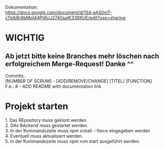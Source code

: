 Dokumentation: <br> 
https://docs.google.com/document/d/1Sd-eAS0mT-cTklbRr6bMpI44PIAUJ2740salK339XUE/edit?usp=sharing

<h1> WICHTIG </h1>

<h2> Ab jetzt bitte keine Branches mehr löschen nach erfolgreichem Merge-Request! Danke ^^ </h2>

Commits: <br>
[NUMBER OF SCRUM] - [ADD/REMOVE/CHANGE] [TITEL] [FUNCTION] <br>
F.e.: 8 - ADD README with documentation link

<h1>Projekt starten</h1>
1. Das REpository muss geklont werden <br>
2. DAs BAckend muss gestartet werden. <br>
3. In der Kommandozeile muss npm install --force eingegeben werden <br>
4. Eventuell muss aktualisiert werden. <br>
5. In der Kommandozeile muss npm rum start ausgeführt werden. <br>
